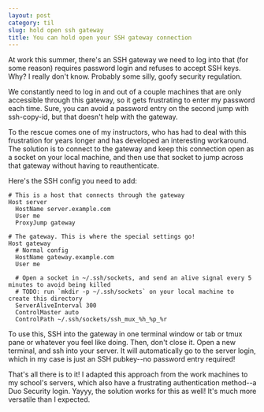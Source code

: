```yaml
---
layout: post
category: til
slug: hold open ssh gateway
title: You can hold open your SSH gateway connection
---
```


At work this summer, there's an SSH gateway we need to log into that (for some reason)
requires password login and refuses to accept SSH keys. Why? I really don't know. Probably
some silly, goofy security regulation.

We constantly need to log in and out of a couple machines that are only accessible through
this gateway, so it gets frustrating to enter my password each time. Sure, you can avoid
a password entry on the second jump with ssh-copy-id, but that doesn't help with the gateway.

To the rescue comes one of my instructors, who has had to deal with this frustration for years
longer and has developed an interesting workaround. The solution is to connect to the gateway and
keep this connection open as a socket on your local machine, and then use that socket to jump
across that gateway without having to reauthenticate.

Here's the SSH config you need to add:

```text
# This is a host that connects through the gateway
Host server
  HostName server.example.com
  User me
  ProxyJump gateway

# The gateway. This is where the special settings go!
Host gateway
  # Normal config
  HostName gateway.example.com
  User me
  
  # Open a socket in ~/.ssh/sockets, and send an alive signal every 5 minutes to avoid being killed
  # TODO: run `mkdir -p ~/.ssh/sockets` on your local machine to create this directory
  ServerAliveInterval 300
  ControlMaster auto
  ControlPath ~/.ssh/sockets/ssh_mux_%h_%p_%r
```

To use this, SSH into the gateway in one terminal window or tab or tmux pane or whatever you feel like doing.
Then, don't close it. Open a new terminal, and ssh into your server. It will automatically go to the server
login, which in my case is just an SSH pubkey--no password entry required!

That's all there is to it! I adapted this approach from the work machines to my school's servers,
which also have a frustrating authentication method--a Duo Security login. Yayyy, the solution
works for this as well! It's much more versatile than I expected.
